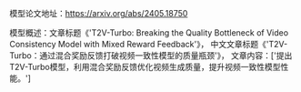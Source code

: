 模型论文地址：https://arxiv.org/abs/2405.18750

模型概述：文章标题《'T2V-Turbo: Breaking the Quality Bottleneck of Video Consistency Model with Mixed Reward Feedback'》，
中文文章标题《'T2V-Turbo：通过混合奖励反馈打破视频一致性模型的质量瓶颈'》，
文章内容：['提出T2V-Turbo模型，利用混合奖励反馈优化视频生成质量，提升视频一致性模型性能。']
